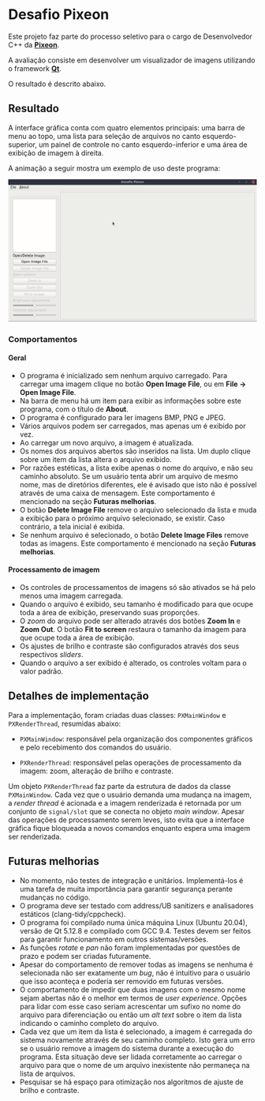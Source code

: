 # Desafio Pixeon

Este projeto faz parte do processo seletivo para o cargo de Desenvolvedor C++ da **[Pixeon](https://www.pixeon.com/)**.

A avaliação consiste em desenvolver um visualizador de imagens utilizando o framework **[Qt](https://www.qt.io/)**.

O resultado é descrito abaixo.

## Resultado

A interface gráfica conta com quatro elementos principais: uma barra de menu ao topo, uma lista para seleção de arquivos
no canto esquerdo-superior, um painel de controle no canto esquerdo-inferior e uma área de exibição de imagem à direita. 

A animação a seguir mostra um exemplo de uso deste programa:

![Exemplo de uso do programa](assets/example.gif)

### Comportamentos
#### Geral
- O programa é inicializado sem nenhum arquivo carregado. Para carregar uma imagem clique no botão **Open Image File**,
  ou em **File -> Open Image File**.
 - Na barra de menu há um item para exibir as informações sobre este programa, com o título de **About**.
 - O programa é configurado para ler imagens BMP, PNG e JPEG.
- Vários arquivos podem ser carregados, mas apenas um é exibido por vez.
- Ao carregar um novo arquivo, a imagem é atualizada.
- Os nomes dos arquivos abertos são inseridos na lista. Um duplo clique sobre um item da lista altera o arquivo exibido.
- Por razões estéticas, a lista exibe apenas o nome do arquivo, e não seu caminho absoluto. Se um usuário tenta abrir
 um arquivo de mesmo nome, mas de diretórios diferentes, ele é avisado que isto não é possível através de uma caixa
  de mensagem. Este comportamento é mencionado na seção **Futuras melhorias**.
- O botão **Delete Image File** remove o arquivo selecionado da lista e muda a exibição para o próximo arquivo
  selecionado, se existir. Caso contrário, a tela inicial é exibida.
- Se nenhum arquivo é selecionado, o botão **Delete Image Files** remove todas as imagens. Este comportamento é
  mencionado na seção **Futuras melhorias**.
  
#### Processamento de imagem
  - Os controles de processamentos de imagens só são ativados se há pelo menos uma imagem carregada.
  - Quando o arquivo é exibido, seu tamanho é modificado para que ocupe toda a área de exibição,
  preservando suas proporções.
  - O _zoom_ do arquivo pode ser alterado através dos botões **Zoom In** e **Zoom Out**.
  O botão **Fit to screen** restaura o tamanho da imagem para que ocupe toda a área de exibição.
  - Os ajustes de brilho e contraste são configurados através dos seus respectivos _sliders_.
  - Quando o arquivo a ser exibido é alterado, os controles voltam para o valor padrão.
  

## Detalhes de implementação

Para a implementação, foram criadas duas classes: `PXMainWindow` e `PXRenderThread`, resumidas abaixo:

- `PXMainWindow`: responsável pela organização dos componentes gráficos e pelo recebimento dos comandos do usuário.

- `PXRenderThread`: responsável pelas operações de processamento da imagem: zoom, alteração de brilho e contraste.

Um objeto `PXRenderThread` faz parte da estrutura de dados da classe `PXMainWindow`. Cada vez que o usuário demanda uma
mudança na imagem, a _render thread_ é acionada e a imagem renderizada é retornada por um conjunto de `signal/slot` que se
conecta no objeto _main window_. Apesar das operações de processamento serem leves, isto evita que a interface gráfica
fique bloqueada a novos comandos enquanto espera uma imagem ser renderizada.

## Futuras melhorias
- No momento, não testes de integração e unitários. Implementá-los é uma tarefa de muita importância para 
garantir segurança perante mudanças no código.
- O programa deve ser testado com address/UB sanitizers e analisadores estáticos (clang-tidy/cppcheck).
- O programa foi compilado numa única máquina Linux (Ubuntu 20.04), versão de Qt 5.12.8 e compilado com GCC 9.4. 
 Testes devem ser feitos para garantir funcionamento em outros sistemas/versões.
- As funções _rotate_ e _pan_ não foram implementadas por questões de prazo e podem ser criadas futuramente.
- Apesar do comportamento de remover todas as imagens se nenhuma é selecionada não ser exatamente um _bug_,
não é intuitivo para o usuário que isso aconteça e poderia ser removido em futuras versões.
- O comportamento de impedir que duas imagens com o mesmo nome sejam abertas não é o melhor em termos de _user experience_.
Opções para lidar com esse caso seriam acrescentar um sufixo no nome do arquivo para diferenciação ou então 
um _alt text_ sobre o item da lista indicando o caminho completo do arquivo.
- Cada vez que um item da lista é selecionado, a imagem é carregada do sistema novamente através de seu caminho completo.
Isto gera um erro se o usuário remove a imagem do sistema durante a execução do programa.
Esta situação deve ser lidada corretamente ao carregar o arquivo para que o nome de um arquivo inexistente não permaneça na lista de arquivos.
- Pesquisar se há espaço para otimização nos algoritmos de ajuste de brilho e contraste.
